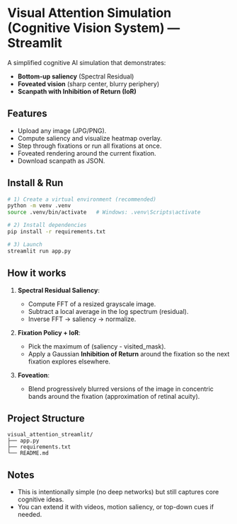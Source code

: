 # Visual Attention Simulation (Cognitive Vision System) — Streamlit

A simplified cognitive AI simulation that demonstrates:
- **Bottom-up saliency** (Spectral Residual)
- **Foveated vision** (sharp center, blurry periphery)
- **Scanpath with Inhibition of Return (IoR)**

## Features
- Upload any image (JPG/PNG).
- Compute saliency and visualize heatmap overlay.
- Step through fixations or run all fixations at once.
- Foveated rendering around the current fixation.
- Download scanpath as JSON.

## Install & Run
```bash
# 1) Create a virtual environment (recommended)
python -m venv .venv
source .venv/bin/activate   # Windows: .venv\Scripts\activate

# 2) Install dependencies
pip install -r requirements.txt

# 3) Launch
streamlit run app.py
```

## How it works
1. **Spectral Residual Saliency**:
   - Compute FFT of a resized grayscale image.
   - Subtract a local average in the log spectrum (residual).
   - Inverse FFT → saliency → normalize.

2. **Fixation Policy + IoR**:
   - Pick the maximum of (saliency - visited_mask).
   - Apply a Gaussian **Inhibition of Return** around the fixation so the next fixation explores elsewhere.

3. **Foveation**:
   - Blend progressively blurred versions of the image in concentric bands around the fixation (approximation of retinal acuity).

## Project Structure
```
visual_attention_streamlit/
├── app.py
├── requirements.txt
└── README.md
```

## Notes
- This is intentionally simple (no deep networks) but still captures core cognitive ideas.
- You can extend it with videos, motion saliency, or top-down cues if needed.